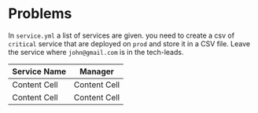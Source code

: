 # Problems
In `service.yml` a list of services are given. you need to create a csv of `critical` service that are deployed on `prod` and store it in a CSV file. Leave the service where `john@gmail.com` is in the tech-leads.

| Service Name  | Manager       | 
| ------------- | ------------- |
| Content Cell  | Content Cell  |
| Content Cell  | Content Cell  |